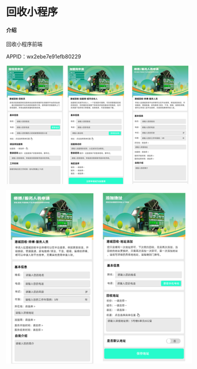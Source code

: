 # 回收小程序

#### 介绍
回收小程序前端

APPID：wx2ebe7e91efb80229

![](2023-11-15-17-11-22.png)


![](2023-11-15-17-11-43.png)